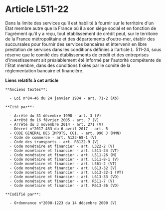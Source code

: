 # Article L511-22

Dans la limite des services qu'il est habilité à fournir sur le territoire d'un Etat membre autre que la France où il a son
siège social et en fonction de l'agrément qu'il y a reçu, tout établissement de crédit peut, sur le territoire de la France
métropolitaine et des départements d'outre-mer, établir des succursales pour fournir des services bancaires et intervenir en
libre prestation de services dans les conditions définies à l'article L. 511-24, sous réserve que le comité des
établissements de crédit et des entreprises d'investissement ait préalablement été informé par l'autorité compétente de
l'Etat membre, dans des conditions fixées par le comité de la réglementation bancaire et financière.

**Liens relatifs à cet article**

	**Anciens textes**:

	  - Loi n°84-46 du 24 janvier 1984 - art. 71-2 (Ab)

	**Cité par**:

	  - Arrêté du 31 décembre 1998 - art. 3 (V)
	  - Arrêté du 16 février 2005 - art. 7 (V)
	  - Arrêté du 3 novembre 2014 - art. 271 (V)
	  - Décret n°2017-483 du 6 avril 2017 - art. 5
	  - CODE GENERAL DES IMPOTS, CGI. - art. 990 J (MMN)
	  - Code de commerce - art. A123-68-1 (V)
	  - Code des transports - art. R3122-9 (V)
	  - Code monétaire et financier - art. L322-2 (V)
	  - Code monétaire et financier - art. L511-24 (VT)
	  - Code monétaire et financier - art. L511-26 (M)
	  - Code monétaire et financier - art. L511-8-1 (V)
	  - Code monétaire et financier - art. L561-2 (VT)
	  - Code monétaire et financier - art. L613-32 (V)
	  - Code monétaire et financier - art. L613-32-1 (VT)
	  - Code monétaire et financier - art. L613-33 (VD)
	  - Code monétaire et financier - art. R511-7 (V)
	  - Code monétaire et financier - art. R613-36 (VD)

	**Codifié par**:

	  - Ordonnance n°2000-1223 du 14 décembre 2000 (V)
